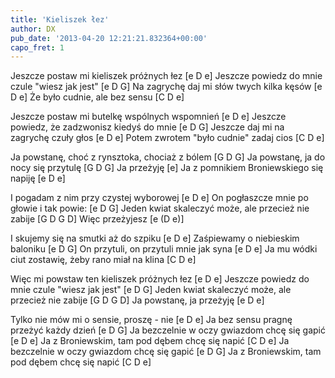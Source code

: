 ```yaml
---
title: 'Kieliszek łez'
author: DX
pub_date: '2013-04-20 12:21:21.832364+00:00'
capo_fret: 1
---
```


Jeszcze postaw mi kieliszek próżnych łez [e D e]
Jeszcze powiedz do mnie czule "wiesz jak jest" [e D G]
Na zagrychę daj mi słów twych kilka kęsów [e D e]
Że było cudnie, ale bez sensu [C D e]

Jeszcze postaw mi butelkę wspólnych wspomnień [e D e]
Jeszcze powiedz, że zadzwonisz kiedyś do mnie [e D G]
Jeszcze daj mi na zagrychę czuły głos [e D e]
Potem zwrotem "było cudnie" zadaj cios [C D e]

Ja powstanę, choć z rynsztoka, chociaż z bólem [G D G]
Ja powstanę, ja do nocy się przytulę [G D G]
Ja przeżyję [e]
Ja z pomnikiem Broniewskiego się napiję [e D e]

I pogadam z nim przy czystej wyborowej [e D e]
On pogłaszcze mnie po głowie i tak powie: [e D G]
Jeden kwiat skaleczyć może, ale przecież nie zabije [G D G D]
Więc przeżyjesz [e (D e)]

I skujemy się na smutki aż do szpiku [e D e]
Zaśpiewamy o niebieskim baloniku [e D G]
On przytuli, on przytuli mnie jak syna [e D e]
Ja mu wódki ciut zostawię, żeby rano miał na klina [C D e]

Więc mi powstaw ten kieliszek próżnych łez [e D e]
Jeszcze powiedz do mnie czule "wiesz jak jest" [e D G]
Jeden kwiat skaleczyć może, ale przecież nie zabije [G D G D]
Ja powstanę, ja przeżyję [e D e]

Tylko nie mów mi o sensie, proszę - nie [e D e]
Ja bez sensu pragnę przeżyć każdy dzień [e D G]
Ja bezczelnie w oczy gwiazdom chcę się gapić [e D e]
Ja z Broniewskim, tam pod dębem chcę się napić [C D e]
Ja bezczelnie w oczy gwiazdom chcę się gapić [e D G]
Ja z Broniewskim, tam pod dębem chcę się napić [C D e]